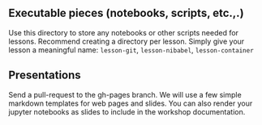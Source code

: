 ## Executable pieces (notebooks, scripts, etc.,.)

Use this directory to store any notebooks or other scripts needed for lessons. Recommend creating a directory per lesson. Simply give your lesson a meaningful name: 
`lesson-git`, `lesson-nibabel`, `lesson-container`

## Presentations

Send a pull-request to the gh-pages branch. We will use a few simple markdown templates for web pages and slides. You can also render your jupyter notebooks as slides to include in the workshop documentation.
